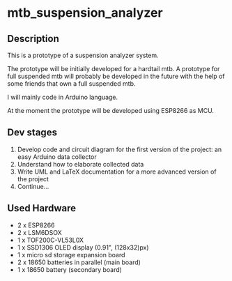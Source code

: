 # mtb_suspension_analyzer

## Description

This is a prototype of a suspension analyzer system.

The prototype will be initially developed for a hardtail mtb. A prototype for full suspended mtb will probably be developed in the future with the help of some friends that own a full suspended mtb.

I will mainly code in Arduino language. 

At the moment the prototype will be developed using ESP8266 as MCU.

## Dev stages

1. Develop code and circuit diagram for the first version of the project: an easy Arduino data collector
2. Understand how to elaborate collected data
3. Write UML and LaTeX documentation for a more advanced version of the project
4. Continue...

## Used Hardware

- 2 x ESP8266
- 2 x LSM6DSOX
- 1 x TOF200C-VL53L0X
- 1 x SSD1306 OLED display (0.91", (128x32)px)
- 1 x micro sd storage expansion board
- 2 x 18650 batteries in parallel (main board)
- 1 x 18650 battery (secondary board)
